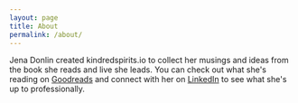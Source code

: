 ```yaml
---
layout: page
title: About
permalink: /about/
---
```


Jena Donlin created kindredspirits.io to collect her musings and ideas from the book she reads and live she leads. You can check out what she's reading on [Goodreads](https://www.goodreads.com/user/show/22412421-jena) and connect with her on [LinkedIn](https://www.linkedin.com/pub/jena-donlin/11/818/300/) to see what she's up to professionally.
